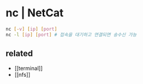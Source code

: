 # nc | NetCat

```sh
nc [-v] [ip] [port]
nc -l [ip] [port] # 접속을 대기하고 연결되면 송수신 가능
```

## related
- [[terminal]]
- [[nfs]]
